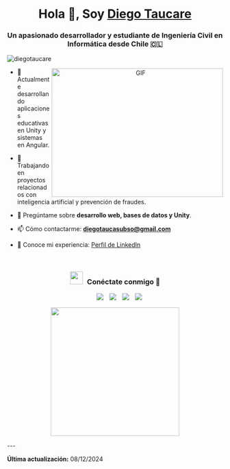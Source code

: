 <h1 align="center">Hola 👋, Soy <a href="https://www.linkedin.com/in/diego-taucare-subso-329091258/" target="blank">
Diego Taucare</a></h1>
<h3 align="center">Un apasionado desarrollador y estudiante de Ingeniería Civil en Informática desde Chile 🇨🇱</h3>

<p align="left"> <img src="https://komarev.com/ghpvc/?username=diegotaucare&label=Profile%20views&color=0e75b6&style=flat" alt="diegotaucare" /> </p>

<a target="_blank" align="center">
  <img align="right" top="500" height="300" width="400" alt="GIF" src="https://media.giphy.com/media/SWoSkN6DxTszqIKEqv/giphy.gif">
</a>

- 🔭 Actualmente desarrollando aplicaciones educativas en Unity y sistemas en Angular.

- 🌱 Trabajando en proyectos relacionados con inteligencia artificial y prevención de fraudes.

- 💬 Pregúntame sobre **desarrollo web, bases de datos y Unity**.

- 📫 Cómo contactarme: **[diegotaucasubso@gmail.com](mailto:diegotaucasubso@gmail.com)**

- 📄 Conoce mi experiencia: <a href="https://www.linkedin.com/in/diego-taucare-subso-329091258/" target="blank">Perfil de LinkedIn</a>

<br/>
<h3 align="center"> <img src="https://media.giphy.com/media/iY8CRBdQXODJSCERIr/giphy.gif" width="30" height="30" style="margin-right: 10px;">Conéctate conmigo 🤝</h3>

<p align="center">
 <div align="center" class="icons-social" style="margin-left: 10px;">
        <a style="margin-left: 10px;" target="_blank" href="https://www.linkedin.com/in/diego-taucare-subso-329091258/">
            <img src="https://img.icons8.com/doodle/40/000000/linkedin--v2.png"></a>
        <a style="margin-left: 10px;" target="_blank" href="https://github.com/diegotaucare">
            <img src="https://img.icons8.com/doodle/40/000000/github--v1.png"></a>
        <a style="margin-left: 10px;" target="_blank" href="https://twitter.com/">
            <img src="https://img.icons8.com/doodle/1x/twitter-squared--v2.png"></a>
        <a style="margin-left: 10px;" target="_blank" href="https://instagram.com/">
            <img src="https://img.icons8.com/doodle/40/000000/instagram-new--v2.png"></a>
 </div>
</p>



<p align="center">
  <a href="https://github.com/DiegoTaucare">
    <img src="https://gh-readme-profile.vercel.app/api?username=DiegoTaucare&theme=catppuccin-mocha" height="300px";">
  </a>
</p>
---

**Última actualización:** 08/12/2024 

